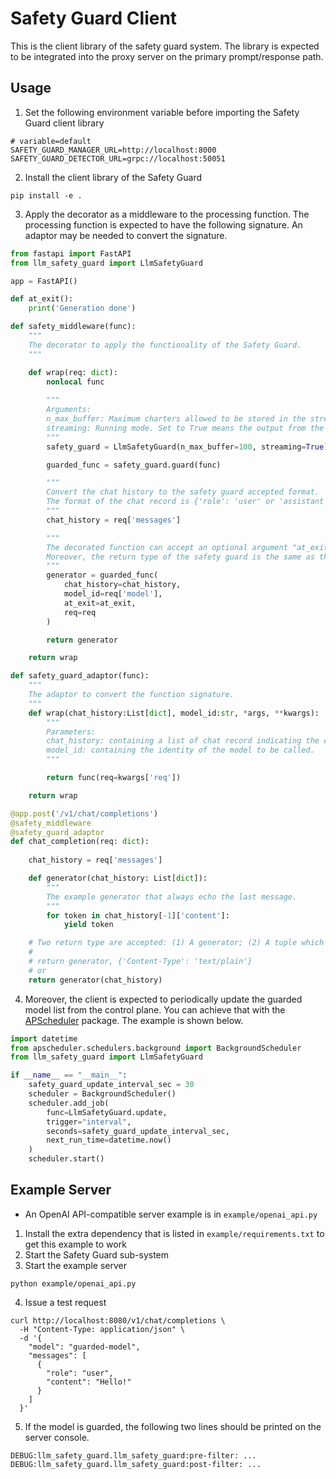 Safety Guard Client
===

This is the client library of the safety guard system. The library is expected
to be integrated into the proxy server on the primary prompt/response path.

## Usage
1. Set the following environment variable before importing the Safety Guard client library
```shell
# variable=default
SAFETY_GUARD_MANAGER_URL=http://localhost:8000
SAFETY_GUARD_DETECTOR_URL=grpc://localhost:50051
```
2. Install the client library of the Safety Guard
```shell
pip install -e .
```
3. Apply the decorator as a middleware to the processing function.
The processing function is expected to have the following signature.
An adaptor may be needed to convert the signature.
```python
from fastapi import FastAPI
from llm_safety_guard import LlmSafetyGuard

app = FastAPI()

def at_exit():
    print('Generation done')

def safety_middleware(func):
    """
    The decorator to apply the functionality of the Safety Guard.
    """

    def wrap(req: dict):
        nonlocal func
        
        """
        Arguments:
        n_max_buffer: Maximum charters allowed to be stored in the streaming-mode buffer before detection.
        streaming: Running mode. Set to True means the output from the original generator is inspected and output at the chunk basis. Set to False means all the output will be buffered before the detection.
        """
        safety_guard = LlmSafetyGuard(n_max_buffer=100, streaming=True)

        guarded_func = safety_guard.guard(func)

        """
        Convert the chat history to the safety guard accepted format.
        The format of the chat record is {'role': 'user' or 'assistant', 'content': 'the content of the message'};
        """
        chat_history = req['messages']

        """
        The decorated function can accept an optional argument "at_exit" that specifies a function to be called at the end of a generation or terminated session.
        Moreover, the return type of the safety guard is the same as the original function.
        """
        generator = guarded_func(
            chat_history=chat_history,
            model_id=req['model'],
            at_exit=at_exit,
            req=req
        )

        return generator

    return wrap

def safety_guard_adaptor(func):
    """
    The adaptor to convert the function signature.
    """
    def wrap(chat_history:List[dict], model_id:str, *args, **kwargs):
        """
        Parameters:
        chat_history: containing a list of chat record indicating the chat history.
        model_id: containing the identity of the model to be called.
        """

        return func(req=kwargs['req'])

    return wrap

@app.post('/v1/chat/completions')
@safety_middleware
@safety_guard_adaptor
def chat_completion(req: dict):
    
    chat_history = req['messages']

    def generator(chat_history: List[dict]):
        """
        The example generator that always echo the last message.
        """
        for token in chat_history[-1]['content']:
            yield token

    # Two return type are accepted: (1) A generator; (2) A tuple which the first element is a generator.
    # 
    # return generator, {'Content-Type': 'text/plain'}
    # or
    return generator(chat_history)
```

4. Moreover, the client is expected to periodically update the guarded model list from the control plane.
You can achieve that with the [APScheduler](https://pypi.org/project/APScheduler/) package. The example is shown below.

```python
import datetime
from apscheduler.schedulers.background import BackgroundScheduler
from llm_safety_guard import LlmSafetyGuard

if __name__ == "__main__":
    safety_guard_update_interval_sec = 30
    scheduler = BackgroundScheduler()
    scheduler.add_job(
        func=LlmSafetyGuard.update,
        trigger="interval",
        seconds=safety_guard_update_interval_sec,
        next_run_time=datetime.now()
    )
    scheduler.start()
```

## Example Server
- An OpenAI API-compatible server example is in `example/openai_api.py`
1. Install the extra dependency that is listed in `example/requirements.txt` to get this example to work
2. Start the Safety Guard sub-system
3. Start the example server
```shell
python example/openai_api.py
```

4. Issue a test request
```shell
curl http://localhost:8080/v1/chat/completions \
  -H "Content-Type: application/json" \
  -d '{
    "model": "guarded-model",
    "messages": [
      {
        "role": "user",
        "content": "Hello!"
      }
    ]
  }'
```

5. If the model is guarded, the following two lines should be printed on the server console.
```
DEBUG:llm_safety_guard.llm_safety_guard:pre-filter: ...
DEBUG:llm_safety_guard.llm_safety_guard:post-filter: ...
```